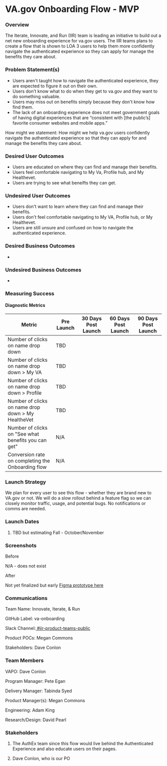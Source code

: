 # **VA.gov Onboarding Flow - MVP**

### **Overview** 
The Iterate, Innovate, and Run (IIR) team is leading an initiative to build out a net new onboarding experience for va.gov users. The IIR teams plans to create a flow that is shown to LOA 3 users to help them more confidently navigate the authenticated experience so they can apply for manage the benefits they care about.

### **Problem Statement(s)**
- Users aren't taught how to navigate the authenticated experience, they are expected to figure it out on their own.
- Users don’t know what to do when they get to va.gov and they want to do something valuable.
- Users may miss out on benefits simply because they don't know how find them.
- The lack of an onboarding experience does not meet government goals of having digital experiences that are “consistent with [the public’s] favorite consumer websites and mobile apps.”

How might we statement: How might we help va.gov users confidently navigate the authenticated experience so that they can apply for and manage the benefits they care about.

### **Desired User Outcomes**
- Users are educated on where they can find and manage their benefits. 
- Users feel comfortable navigating to My Va, Profile hub, and My Healthevet.
- Users are trying to see what beneifts they can get.

### **Undesired User Outcomes**
- Users don't want to learn where they can find and manage their benefits.
- Users don't feel comfortable navigating to My VA, Profile hub, or My Healthevet.
- Users are still unsure and confused on how to navigate the authenticated experience.

### **Desired Business Outcomes**
- 

### **Undesired Business Outcomes**
- 

### **Measuring Success**

#### **Diagnostic Metrics**

| Metric                                                        | Pre Launch | 30 Days Post Launch | 60 Days Post Launch | 90 Days Post Launch |
| ------------------------------------------------------------- | ---------- | ------------------- | ------------------- | ------------------- |
| Number of clicks on name drop down                            | TBD        |                     |                     |                     |
| Number of clicks on name drop down > My VA                    | TBD        |                     |                     |                     |
| Number of clicks on name drop down > Profile                  | TBD        |                     |                     |                     |
| Number of clicks on name drop down > My HealtheVet            | TBD        |                     |                     |                     |
| Number of clicks on "See what benefits you can get"           | N/A        |                     |                     |                     |
| Conversion rate on completing the Onboarding flow             | N/A        |                     |                     |                     |

### **Launch Strategy**

We plan for every user to see this flow - whether they are brand new to VA.gov or not. We will do a slow rollout behind a feature flag so we can closely monitor traffic, usage, and potential bugs. No notifications or comms are needed.

### **Launch Dates**

1. TBD but estimating Fall - October/November

### **Screenshots**

Before 

N/A - does not exist

After

Not yet finalized but early [Figma prototype here ]([https://www.figma.com/design/awqwt6nhCwGeVq5nWj7wFb/Task-List?node-id=267-12552\&p=f\&t=w3XN1MzAyzIx0Ugt-0](https://www.figma.com/proto/awqwt6nhCwGeVq5nWj7wFb/Task-List?node-id=966-8441&t=YcoqX0kk9Yr9qLQJ-0&scaling=scale-down&content-scaling=fixed&page-id=869%3A21592&starting-point-node-id=966%3A8441&show-proto-sidebar=1))

### **Communications**

Team Name: Innovate, Iterate, & Run

GitHub Label: va-onboarding

Slack Channel:[ #iir-product-teams-public](https://dsva.slack.com/archives/C05RJS5DANT)

Product POCs: Megan Commons 

Stakeholders: Dave Conlon

### **Team Members**

VAPO: Dave Conlon

Program Manager: Pete Egan

Delivery Manager: Tabinda Syed

Product Manager(s): Megan Commons

Engineering: Adam King

Research/Design: David Pearl


### **Stakeholders**

1. The AuthEx team since this flow would live behind the Authenticated Experience and also educate users on their pages.

2. Dave Conlon, who is our PO


